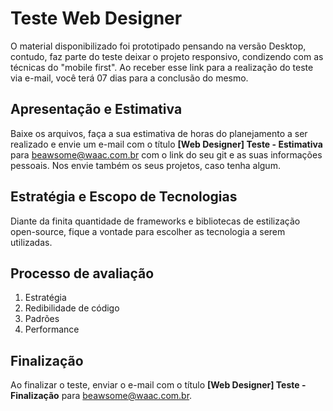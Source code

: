 # Teste Web Designer

O material disponibilizado foi prototipado pensando na versão Desktop, contudo, faz parte do teste deixar o projeto responsivo, condizendo com as técnicas do "mobile first". Ao receber esse link para a realização do teste via e-mail, você terá 07 dias para a conclusão do mesmo.

## Apresentação e Estimativa

Baixe os arquivos, faça a sua estimativa de horas do planejamento a ser realizado e envie um e-mail com o título **[Web Designer] Teste - Estimativa** para beawsome@waac.com.br com o link do seu git e as suas informações pessoais. Nos envie também os seus projetos, caso tenha algum.

## Estratégia e Escopo de Tecnologias

Diante da finita quantidade de frameworks e bibliotecas de estilização open-source, fique a vontade para escolher as tecnologia a serem utilizadas.

## Processo de avaliação

1. Estratégia
2. Redibilidade de código
3. Padrões
4. Performance

## Finalização

Ao finalizar o teste, enviar o e-mail com o título **[Web Designer] Teste - Finalização** para beawsome@waac.com.br.